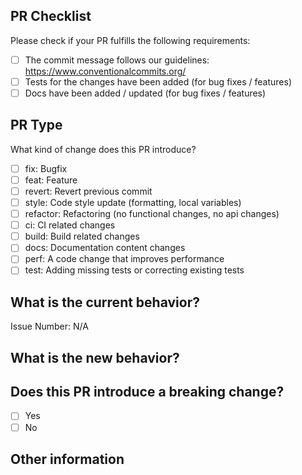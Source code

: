 ## PR Checklist
Please check if your PR fulfills the following requirements:

- [ ] The commit message follows our guidelines: https://www.conventionalcommits.org/
- [ ] Tests for the changes have been added (for bug fixes / features)
- [ ] Docs have been added / updated (for bug fixes / features)

## PR Type
What kind of change does this PR introduce?

<!-- Please check the one that applies to this PR using "x". -->

- [ ] fix: Bugfix
- [ ] feat: Feature
- [ ] revert: Revert previous commit
- [ ] style: Code style update (formatting, local variables)
- [ ] refactor: Refactoring (no functional changes, no api changes)
- [ ] ci: CI related changes
- [ ] build: Build related changes
- [ ] docs: Documentation content changes
- [ ] perf: A code change that improves performance
- [ ] test: Adding missing tests or correcting existing tests

## What is the current behavior?

<!-- Please describe the current behavior that you are modifying, or link to a relevant issue. -->



Issue Number: N/A

## What is the new behavior?



## Does this PR introduce a breaking change?

- [ ] Yes
- [ ] No

<!-- If this PR contains a breaking change, please describe the impact and migration path for existing applications below. -->



## Other information
